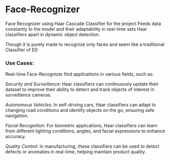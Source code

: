 # Face-Recognizer

Face Recognizer using Haar Cascade Classifier for the project
Feeds data constantly to the model and their adaptability in real-time sets Haar classifiers apart in dynamic object detection.

Though it is purely made to recognize only faces and seem like a traditional Classifier of ED

### Use Cases:
Real-time Face-Recognizer find applications in various fields, such as:

*Security and Surveillance*: Haar classifiers can continuously update their dataset to improve their ability to detect and track objects of interest in surveillance cameras.

*Autonomous Vehicles*: In self-driving cars, Haar classifiers can adapt to changing road conditions and identify objects on the go, ensuring safe navigation.

*Facial Recognition*: For biometric applications, Haar classifiers can learn from different lighting conditions, angles, and facial expressions to enhance accuracy.

*Quality Control*: In manufacturing, these classifiers can be used to detect defects or anomalies in real-time, helping maintain product quality.
